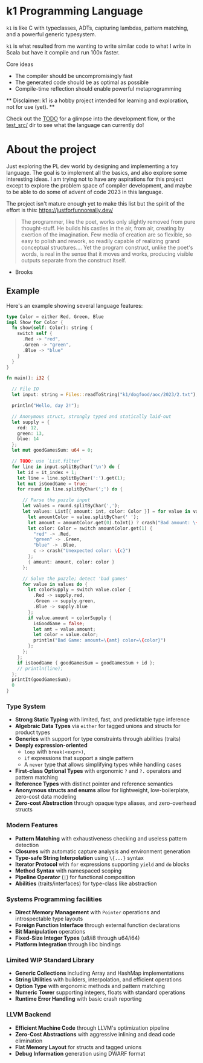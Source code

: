 # k1 Programming Language

`k1` is like C with typeclasses, ADTs, capturing lambdas, pattern matching, and a powerful generic typesystem.

`k1` is what resulted from me wanting to write similar code to what I write in Scala but have it compile and run 100x faster.

Core ideas
- The compiler should be uncompromisingly fast
- The generated code should be as optimal as possible
- Compile-time reflection should enable powerful metaprogramming

** Disclaimer: k1 is a hobby project intended for learning and exploration, not for use (yet). **

Check out the [TODO](TODO.md) for a glimpse into the development flow, or the [test_src/](test_src/) dir to see what the language can currently do!

# About the project

Just exploring the PL dev world by designing and implementing a toy language. The goal is to implement all the basics,
and also explore some interesting ideas. I am trying not to have any aspirations for this project
except to explore the problem space of compiler development, and maybe to be able to do some of advent of code 2023 in this language.

The project isn't mature enough yet to make this list but the spirit of the effort is this: https://justforfunnoreally.dev/

> The programmer, like the poet, works only slightly removed from pure thought-stuff. He builds his castles in the air, from air, creating by exertion of the imagination. Few media of creation are so flexible, so easy to polish and rework, so readily capable of realizing grand conceptual structures.... Yet the program construct, unlike the poet's words, is real in the sense that it moves and works, producing visible outputs separate from the construct itself.
- Brooks

## Example

Here's an example showing several language features:

```rust
type Color = either Red, Green, Blue
impl Show for Color {
  fn show(self: Color): string {
    switch self {
      .Red -> "red",
      .Green -> "green",
      .Blue -> "blue"
    }
  }
}

fn main(): i32 {

  // File IO
  let input: string = Files::readToString("k1/dogfood/aoc/2023/2.txt");

  println("Hello, day 2!");

  // Anonymous struct, strongly typed and statically laid-out
  let supply = {
    red: 12,
    green: 13,
    blue: 14
  };
  let mut goodGamesSum: u64 = 0;

  // TODO: use `List.filter`
  for line in input.splitByChar('\n') do {
    let id = it_index + 1;
    let line = line.splitByChar(':').get(1);
    let mut isGoodGame = true;
    for round in line.splitByChar(';') do {

      // Parse the puzzle input
      let values = round.splitByChar(',');
      let values: List[{ amount: int, color: Color }] = for value in values yield {
        let amountColor = value.splitByChar(' ');
        let amount = amountColor.get(0).toInt() ? crash("Bad amount: \{value}");
        let color: Color = switch amountColor.get(1) {
          "red" -> .Red,
          "green" -> .Green,
          "blue" -> .Blue,
          c -> crash("Unexpected color: \{c}")
        };
        { amount: amount, color: color }
      };

      // Solve the puzzle; detect 'bad games'
      for value in values do {
        let colorSupply = switch value.color {
          .Red -> supply.red,
          .Green -> supply.green,
          .Blue -> supply.blue
        };
        if value.amount > colorSupply {
          isGoodGame = false;
          let amt = value.amount;
          let color = value.color;
          println("Bad Game: amount=\{amt} color=\{color}")
        };
      };
    };
    if isGoodGame { goodGamesSum = goodGamesSum + id };
    // println(line);
  };
  printIt(goodGamesSum);
  0
}
```


### Type System
- **Strong Static Typing** with limited, fast, and predictable type inference
- **Algebraic Data Types** via `either` for tagged unions and structs for product types
- **Generics** with support for type constraints through abilities (traits)
- **Deeply expression-oriented** 
  - `loop` with `break(<expr>)`, 
  - `if` expressions that support a single pattern
  - A `never` type that allows simplifying types while handling cases
- **First-class Optional Types** with ergonomic `?` and `?.` operators and pattern matching
- **Reference Types** with distinct pointer and reference semantics
- **Anonymous structs and enums** allow for lightweight, low-boilerplate, zero-cost data modeling
- **Zero-cost Abstraction** through opaque type aliases, and zero-overhead structs

### Modern Features
- **Pattern Matching** with exhaustiveness checking and useless pattern detection
- **Closures** with automatic capture analysis and environment generation
- **Type-safe String Interpolation** using `\{...}` syntax
- **Iterator Protocol** with `for` expressions supporting `yield` and `do` blocks
- **Method Syntax** with namespaced scoping
- **Pipeline Operator** (`|`) for functional composition
- **Abilities** (traits/interfaces) for type-class like abstraction

### Systems Programming facilities
- **Direct Memory Management** with `Pointer` operations and introspectable type layouts
- **Foreign Function Interface** through external function declarations
- **Bit Manipulation** operations
- **Fixed-Size Integer Types** (u8/i8 through u64/i64)
- **Platform Integration** through libc bindings

### Limited WIP Standard Library
- **Generic Collections** including Array and HashMap implementations
- **String Utilities** with builders, interpolation, and efficient operations
- **Option Type** with ergonomic methods and pattern matching
- **Numeric Tower** supporting integers, floats with standard operations
- **Runtime Error Handling** with basic crash reporting

### LLVM Backend
- **Efficient Machine Code** through LLVM's optimization pipeline
- **Zero-Cost Abstractions** with aggressive inlining and dead code elimination
- **Flat Memory Layout** for structs and tagged unions
- **Debug Information** generation using DWARF format
